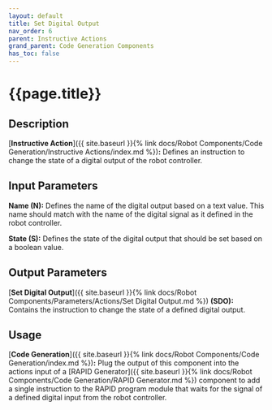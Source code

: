 ```yaml
---
layout: default
title: Set Digital Output
nav_order: 6
parent: Instructive Actions
grand_parent: Code Generation Components
has_toc: false
---
```


# **{{page.title}}**

## **Description**

[**Instructive Action**]({{ site.baseurl }}{% link docs/Robot Components/Code Generation/Instructive Actions/index.md %})**:** 
Defines an instruction to change the state of a digital output of the robot controller.

## **Input Parameters**

**Name (N):** Defines the name of the digital output based on a text value. This name should match with the name of the digital signal as it defined in the robot controller. 

**State (S):** Defines the state of the digital output that should be set based on a boolean value.

## **Output Parameters**

[**Set Digital Output**]({{ site.baseurl }}{% link docs/Robot Components/Parameters/Actions/Set Digital Output.md %}) **(SDO):** Contains the instruction to change the state of a defined digital output.

## **Usage**

[**Code Generation**]({{ site.baseurl }}{% link docs/Robot Components/Code Generation/index.md %})**:** Plug the output of this component into the actions input of a [RAPID Generator]({{ site.baseurl }}{% link docs/Robot Components/Code Generation/RAPID Generator.md %}) component to add a single instruction to the RAPID program module that waits for the signal of a defined digital input from the robot controller.